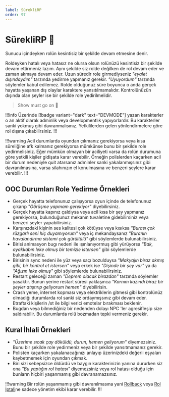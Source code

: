 ```yaml
---
label: SürekliRP 
order: 97
---
```


# SürekliRP :dancer:

Sunucu içindeyken rolün kesintisiz bir şekilde devam etmesine denir.

Roldeyken hatalı veya hatasız ne olursa olsun rolünüzü kesintisiz bir şekilde devam ettirmeniz lazım. Aynı şekilde siz rolde değilken de rol devam eder ve zaman akmaya devam eder. Uzun süredir role girmediyseniz _"eyalet dışındaydım"_ tarzında yedirme yapmanız gerekir. _"Uyuyordum"_ tarzında söylemler kabul edilemez. Rolde olduğunuz süre boyunca o anda gerçek hayatta yaşanan dış olaylar karaktere yansıtılmamalıdır. Kontrolünüzün dışında olan şeyler ise bir şekilde role yedirilmelidir.

> Show must go on :dancer:

!!!info
Üzerinde [!badge variant="dark" text="DEVMODE"] yazan karakterler o an aktif olarak adminlik veya developmentlık yapıyorlardır. Bu karakterler sanki yokmuş gibi davranmalısınız. Yetkililerden gelen yönlendirmelere göre rol dışına çıkabilirsiniz.
!!!

!!!warning
Acil durumlarda oyundan çıkmanız gerekiyorsa veya kısa süreliğine afk kalmanız gerekiyorsa mümkünse bunu bir şekilde role yedirmelisiniz. Eğer mümkün olmayan bir aciliyeti varsa da rolün durumuna göre yetkili kişiler gidişata karar verebilir. Örneğin polislerden kaçarken acil bir durum nedeniyle quit atarsanız adminler sanki yakalanmışsınız gibi davranılmasına, varsa silahınızın el konulmasına ve benzeri şeylere karar verebilir.
!!!

## OOC Durumları Role Yedirme Örnekleri

- Gerçek hayatta telefonunuz çalışıyorsa oyun içinde de telefonunuz çıkarıp _"Görüşme yapmam gerekiyor"_ diyebilirsiniz.
- Gerçek hayatta kapınız çaldıysa veya acil kısa bir şey yapmanız gerekiyorsa, bulunduğunuz mekanın tuvaletine gidebilirsiniz veya benzeri şeyler yapabilirsiniz.
- Karşınızdaki kişinin ses kalitesi çok kötüyse veya kısıksa _"Burası çok rüzgarlı seni hiç duyamıyorum"_ veya iç mekandaysanız _"Buranın havalandırma sistemi çok gürültülü"_ gibi söylemlerde bulunabilirsiniz.
- Birisi animasyon bugı nedeni ile ışınlanıyormuş gibi yürüyorsa _"Bak, ayakkabın leke olmuş bir temizle istersen"_ gibi söylemlerde bulunabilirsiniz.
- Birisinin sync nedeni ile yüz veya saçı bozulduysa _"Makyajın biraz akmış gibi, bir kontrol et istersen"_ veya erkek ise _"Dişinde bir şey var"_ ya da _"Ağızın leke olmuş"_ gibi söylemlerde bulunabilirsiniz.
- Restart geleceği zaman _"Deprem olacak birazdan"_ tarzında söylemler yasaktır. Bunun yerine restart süresi yaklaşınca _"Karnım kazındı biraz bir şeyler atıştırıp geliyorum hemen"_ diyebilirisin.
- Crash yeme, internet kopması veya elektriklerin gitmesi gibi kontrolünüz olmadığı durumlarda rol sanki siz ordaymışsınız gibi devam eder. Etraftaki kişilerin /st ile bilgi verici emotelar bırakması beklenir.
- Bugdan veya bilmediğiniz bir nedenden dolayı NPC 'ler agresifleşip size saldırabilir. Bu durumlarda rolü bozmadan tepki vermeniz gerekir.

## Kural İhlali Örnekleri

- _"Üzerime sıcak çay döküldü, durun, hemen geliyorum"_ diyemezsiniz. Bunu bir şekilde role yedirmeniz veya bir şekilde yansıtmamanız gerekir.
- Polisten kaçarken yakalanacağınızı anlayıp üzerinizdeki değerli eşyaları kaybetmemek için oyundan çıkmak.
- Biri sizi sebepsizce öldürdü ve baygın karakterinizin yanına dururken siz ona _"Bu yaptığın rol hatası"_ diyemezsiniz veya rol hatası olduğu için bunların hiçbiri yaşanmamış gibi davranamazsınız.

!!!warning
Bir rolün yaşanmamış gibi davranılmasına yani [Rollback](/rules/terminology/rollback.md) veya [Rol İptali](/rules/terminology/rol-iptali.md)ne sadece yönetim ekibi karar verebilir.
!!!
